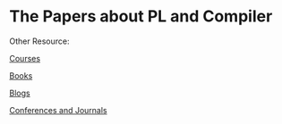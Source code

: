 # The Papers about PL and Compiler

Other Resource:

[Courses](https://github.com/shining1984/PL-Compiler-Course-Collection)

[Books](https://github.com/shining1984/PL-Compiler-Course-Collection/blob/master/Books.md)

[Blogs](https://github.com/shining1984/PL-Compiler-Resource/blob/master/Blogs.md)

[Conferences and Journals](https://github.com/shining1984/PL-Compiler-Resource/blob/master/Conferences_Journals.md)